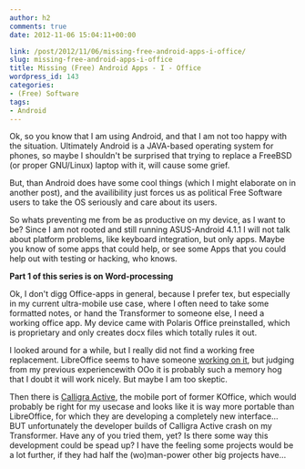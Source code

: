 ```yaml
---
author: h2
comments: true
date: 2012-11-06 15:04:11+00:00

link: /post/2012/11/06/missing-free-android-apps-i-office/
slug: missing-free-android-apps-i-office
title: Missing (Free) Android Apps - I - Office
wordpress_id: 143
categories:
- (Free) Software
tags:
- Android
---
```


Ok, so you know that I am using Android, and that I am not too happy with the situation. Ultimately Android is a JAVA-based operating system for phones, so maybe I shouldn't be surprised that trying to replace a FreeBSD (or proper GNU/Linux) laptop with it, will cause some grief. <!-- more -->

But, than Android does have some cool things (which I might elaborate on in another post), and the availibility just forces us as political Free Software users to take the OS seriously and care about its users.

So whats preventing me from be as productive on my device, as I want to be? Since I am not rooted and still running ASUS-Android 4.1.1 I will not talk about platform problems, like keyboard integration, but only apps. Maybe you know of some apps that could help, or see some Apps that you could help out with testing or hacking, who knows.

**Part 1 of this series is on Word-processing**

Ok, I don't digg Office-apps in general, because I prefer tex, but especially in my current ultra-mobile use case, where I often need to take some formatted notes, or hand the Transformer to someone else, I need a working office app. My device came with Polaris Office preinstalled, which is proprietary and only creates docx files which totally rules it out.

I looked around for a while, but I really did not find a working free replacement. LibreOffice seems to have someone [working on it](http://people.gnome.org/~michael/blog/2012-07-03-libreoffice-android.html), but judging from my previous experiencewith OOo it is probably such a memory hog that I doubt it will work nicely. But maybe I am too skeptic.

Then there is [Calligra Active](http://blogs.kde.org/2012/06/13/more-calligra-active-android), the mobile port of former KOffice, which would probably be right for my usecase and looks like it is way more portable than LibreOffice, for which they are developing a completely new interface...
BUT unfortunately the developer builds of Calligra Active crash on my Transformer. Have any of you tried them, yet? Is there some way this development could be spead up? I have the feeling some projects would be a lot further, if they had half the (wo)man-power other big projects have...

